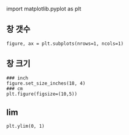 import matplotlib.pyplot as plt

## 창 갯수
```figure, ax = plt.subplots(nrows=1, ncols=1)```

## 창 크기
```
### inch
figure.set_size_inches(18, 4)
### cm
plt.figure(figsize=(10,5))

```

## lim
```plt.ylim(0, 1)```
